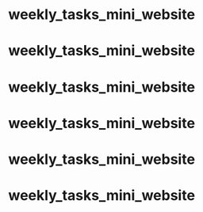 # weekly_tasks_mini_website
# weekly_tasks_mini_website
# weekly_tasks_mini_website
# weekly_tasks_mini_website
# weekly_tasks_mini_website
# weekly_tasks_mini_website
